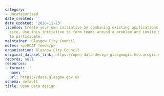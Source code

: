 ```yaml
---
category:
- Uncategorised
date_created: ''
date_updated: '2020-11-23'
license: Create your own initiative by combining existing applications with a custom
  site. Use this initiative to form teams around a problem and invite your community
  to participate.
maintainer: Glasgow City Council
notes: <p>DCAT feed</p>
organization: Glasgow City Council
original_dataset_link: https://open-data-design-glasgowgis.hub.arcgis.com/content/GlasgowGIS::open-data-design
records: null
resources:
- format: ''
  name: ''
  url: https://data.glasgow.gov.uk
schema: default
title: Open Data design
---
```

